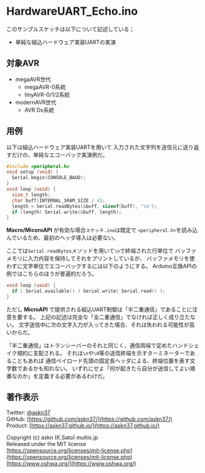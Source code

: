 # HardwareUART_Echo.ino

このサンプルスケッチは以下について記述している；

- 単純な組込ハードウェア実装UARTの実演

## 対象AVR

- megaAVR世代
  - megaAVR-0系統
  - tinyAVR-0/1/2系統
- modernAVR世代
  - AVR Dx系統

## 用例

以下は組込ハードウェア実装UARTを用いて
入力された文字列を送信元に送り返すだけの、単純なエコーバック実演例だ。

```c
#include <peripheral.h>
void setup (void) {
  Serial.begin(CONSOLE_BAUD);
}
void loop (void) {
  size_t length;
  char buff[INTERNAL_SRAM_SIZE / 4];
  length = Serial.readBytes(&buff, sizeof(buff), '\n');
  if (length) Serial.write(&buff, length);
}
```

__Macro/MicoroAPI__ が有効な場合`スケッチ.ino`は既定で
`<peripheral.h>`を読み込んでいるため、最初のヘッダ導入は必要ない。

ここでは`Serial.readBytes`メソッドを用いて`\n`で終端された行単位で
バッファメモリに入力内容を保持してそれをプリントしているが、
バッファメモリを使わずに文字単位でエコーバックするには以下のようにする。
Arduino互換APIの例ではこちらのほうが普遍的だろう。

```c
void loop (void) {
  if ( Serial.available() ) Serial.write( Serial.read() );
}
```

ただし __MicroAPI__ で提供される組込UART制御は「半二重通信」であることに注意を要する。
上記の記述は完全な「全二重通信」でなければ正しく成り立たない。
文字送信中に次の文字入力が入ってきた場合、それは失われる可能性が高いからだ。

「半二重通信」はトランシーバーのそれと同じく、通信両端で定めたハンドシェイク規約に支配される。
それは`\n`や`\0`等の送信終端を示すターミネーターであることもあれば
通信ペイロード先頭の固定長ヘッダによる、終端位置を表す文字数であるかも知れない。
いずれにせよ「何が起きたら自分が送信してよい順番なのか」を定義する必要があるわけだ。

## 著作表示

Twitter: [@askn37](https://twitter.com/askn37) \
GitHub: [https://github.com/askn37/](https://github.com/askn37/) \
Product: [https://askn37.github.io/](https://askn37.github.io/)

Copyright (c) askn (K.Sato) multix.jp \
Released under the MIT license \
[https://opensource.org/licenses/mit-license.php](https://opensource.org/licenses/mit-license.php) \
[https://www.oshwa.org/](https://www.oshwa.org/)
